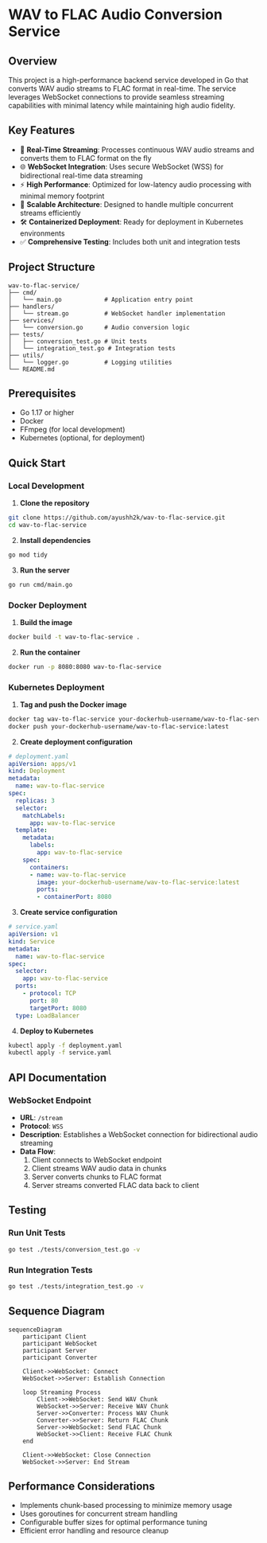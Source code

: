 # WAV to FLAC Audio Conversion Service

## Overview

This project is a high-performance backend service developed in Go that converts WAV audio streams to FLAC format in real-time. The service leverages WebSocket connections to provide seamless streaming capabilities with minimal latency while maintaining high audio fidelity.

## Key Features

- 🔄 **Real-Time Streaming**: Processes continuous WAV audio streams and converts them to FLAC format on the fly
- 🌐 **WebSocket Integration**: Uses secure WebSocket (WSS) for bidirectional real-time data streaming
- ⚡ **High Performance**: Optimized for low-latency audio processing with minimal memory footprint
- 🚀 **Scalable Architecture**: Designed to handle multiple concurrent streams efficiently
- 🛠️ **Containerized Deployment**: Ready for deployment in Kubernetes environments
- ✅ **Comprehensive Testing**: Includes both unit and integration tests

## Project Structure

```
wav-to-flac-service/
├── cmd/
│   └── main.go            # Application entry point
├── handlers/
│   └── stream.go          # WebSocket handler implementation
├── services/
│   └── conversion.go      # Audio conversion logic
├── tests/
│   ├── conversion_test.go # Unit tests
│   └── integration_test.go # Integration tests
├── utils/
│   └── logger.go          # Logging utilities
└── README.md
```

## Prerequisites

- Go 1.17 or higher
- Docker
- FFmpeg (for local development)
- Kubernetes (optional, for deployment)

## Quick Start

### Local Development

1. **Clone the repository**
```bash
git clone https://github.com/ayushh2k/wav-to-flac-service.git
cd wav-to-flac-service
```

2. **Install dependencies**
```bash
go mod tidy
```

3. **Run the server**
```bash
go run cmd/main.go
```

### Docker Deployment

1. **Build the image**
```bash
docker build -t wav-to-flac-service .
```

2. **Run the container**
```bash
docker run -p 8080:8080 wav-to-flac-service
```

### Kubernetes Deployment

1. **Tag and push the Docker image**
```bash
docker tag wav-to-flac-service your-dockerhub-username/wav-to-flac-service:latest
docker push your-dockerhub-username/wav-to-flac-service:latest
```

2. **Create deployment configuration**
```yaml
# deployment.yaml
apiVersion: apps/v1
kind: Deployment
metadata:
  name: wav-to-flac-service
spec:
  replicas: 3
  selector:
    matchLabels:
      app: wav-to-flac-service
  template:
    metadata:
      labels:
        app: wav-to-flac-service
    spec:
      containers:
      - name: wav-to-flac-service
        image: your-dockerhub-username/wav-to-flac-service:latest
        ports:
        - containerPort: 8080
```

3. **Create service configuration**
```yaml
# service.yaml
apiVersion: v1
kind: Service
metadata:
  name: wav-to-flac-service
spec:
  selector:
    app: wav-to-flac-service
  ports:
    - protocol: TCP
      port: 80
      targetPort: 8080
  type: LoadBalancer
```

4. **Deploy to Kubernetes**
```bash
kubectl apply -f deployment.yaml
kubectl apply -f service.yaml
```

## API Documentation

### WebSocket Endpoint

- **URL**: `/stream`
- **Protocol**: `WSS`
- **Description**: Establishes a WebSocket connection for bidirectional audio streaming
- **Data Flow**:
  1. Client connects to WebSocket endpoint
  2. Client streams WAV audio data in chunks
  3. Server converts chunks to FLAC format
  4. Server streams converted FLAC data back to client

## Testing

### Run Unit Tests
```bash
go test ./tests/conversion_test.go -v
```

### Run Integration Tests
```bash
go test ./tests/integration_test.go -v
```

## Sequence Diagram

```mermaid
sequenceDiagram
    participant Client
    participant WebSocket
    participant Server
    participant Converter
    
    Client->>WebSocket: Connect
    WebSocket->>Server: Establish Connection
    
    loop Streaming Process
        Client->>WebSocket: Send WAV Chunk
        WebSocket->>Server: Receive WAV Chunk
        Server->>Converter: Process WAV Chunk
        Converter->>Server: Return FLAC Chunk
        Server->>WebSocket: Send FLAC Chunk
        WebSocket->>Client: Receive FLAC Chunk
    end
    
    Client->>WebSocket: Close Connection
    WebSocket->>Server: End Stream
```

## Performance Considerations

- Implements chunk-based processing to minimize memory usage
- Uses goroutines for concurrent stream handling
- Configurable buffer sizes for optimal performance tuning
- Efficient error handling and resource cleanup

